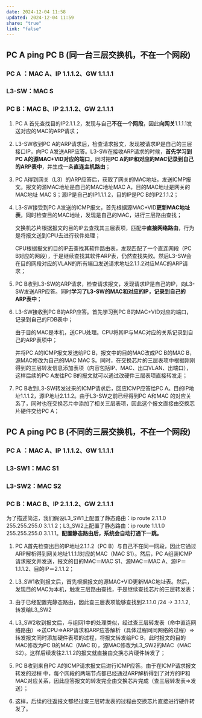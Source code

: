 ```yaml
---
date: 2024-12-04 11:58
updated: 2024-12-04 11:59
share: "true"
link: "false"
---
```


## PC A ping PC B (同一台三层交换机，不在一个网段)

### PC A ：MAC A、IP 1.1.1.2、GW 1.1.1.1

### L3-SW：MAC S

### PC B：MAC B、IP 2.1.1.2、GW 2.1.1.1

1. PC A 首先查找目的IP2.1.1.2，发现与自己**不在一个网段**，因此**向网关**1.1.1.1发送对应的MAC的ARP请求；

2. L3-SW收到PC A的ARP请求后，检查请求报文，发现被请求IP是自己的三层接口IP，向PC A发送ARP应答。L3-SW在接收ARP请求的时候，**首先学习到PC A的源MAC+VID对应的端口**，同时把**PC A的IP和对应的MAC记录到自己的ARP表中**，并生成一条**直连主机路由**；

3. PC A得到网关（L3）的ARP应答后，获取了网关的MAC地址，发送ICMP报文。报文的源MAC地址是自己的MAC地址MAC A，目的MAC地址是网关的MAC地址 MAC S；源IP是自己的IP1.1.1.2，目的IP是PC B的IP2.1.1.2；

4. L3-SW接受到PC A发送的ICMP报文，首先根据源MAC+VID**更新MAC地址表**，同时检查目的MAC地址，发现是自己的MAC，进行三层路由查找；

   交换机芯片根据报文的目的IP去查找其三层表项，匹配中**直接网络路由**，行为是将报文送到CPU去进行软件处理；

   CPU根据报文的目的IP去查找其软件路由表，发现匹配了一个直连网段（PC B对应的网段），于是继续查找其软件ARP表，仍然查找失败。然后L3-SW会在目的网段对应的VLAN的所有端口发送请求地址2.1.1.2对应MAC的ARP请求；

5. PC B收到L3-SW的ARP请求，检查请求报文，发现请求IP是自己的IP，向L3-SW发送ARP应答。同时**学习了L3-SW的MAC和对应的IP，记录到自己的ARP表中**；

6. L3-SW接收到PC B的ARP应答。首先学习到PC B的MAC+VID对应的端口，记录到自己的FDB表中；

   由于目的MAC是本机，送CPU处理。CPU将其IP与MAC对应的关系记录到自己的ARP表项中；

   并将PC A的ICMP报文发送给PC B，报文中的目的MAC改成PC B的MAC B，源MAC修改为自己的MAC MAC S。同时，在交换芯片的三层表项中根据刚刚得到的三层转发信息添加表项（内容包括IP、MAC、出口VLAN、出端口），这样后续的PC A发往PC B的报文就可以通过改硬件三层表项直接转发走；

7. PC B收到L3-SW转发过来的ICMP请求后，回应ICMP应答给PC A。目的IP地址1.1.1.2，源IP地址2.1.1.2。由于L3-SW之前已经得到PC A和MAC 的对应关系了，同时也在交换芯片中添加了相关三层表项，因此这个报文直接由交换芯片硬件交给PC A；

## PC A ping PC B (不同的三层交换机，不在一个网段)

### PC A ：MAC A、IP 1.1.1.2、GW 1.1.1.1

### L3-SW1：MAC S1

### L3-SW2：MAC S2

### PC B：MAC B、IP 2.1.1.2、GW 2.1.1.1

为了描述简洁，我们假设L3_SW1上配置了静态路由：ip route 2.1.1.0 255.255.255.0 3.1.1.2；L3_SW2上配置了静态路由：ip route 1.1.1.0 255.255.255.0 3.1.1.1。**配置静态路由后，系统会自动打通下一跳。**

1. PC A首先检查出目的IP地址2.1.1.2（PC B）与自己不在同一网段，因此它通过ARP解析得到网关地址1.1.1.1对应的MAC（MAC S1）。然后，PC A组装ICMP请求报文并发送，报文的目的MAC＝MAC S1、源MAC＝MAC A、源IP＝1.1.1.2、目的IP＝2.1.1.2；

2. L3_SW1收到报文后，首先根据报文的源MAC+VID更新MAC地址表。然后，发现目的MAC为本机，触发三层路由查找，于是继续查找芯片的三层转发表；

3. 由于已经配置完静态路由，因此查三层表项能够查找到2.1.1.0 /24 -> 3.1.1.2, 转发给L3_SW2

4. L3_SW2收到报文后，与组网1中的处理类似，经过查三层转发表（命中直连网络路由）=>送CPU=>ARP请求和ARP应答解析（具体过程同同网络的过程）=>转发报文同时添加硬件表项的过程，将报文转发给PC B，此时报文的目的MAC修改为PC B的MAC（MAC B），源MAC修改为L3_SW2的MAC（MAC S2）。这样后续发往2.1.1.2的报文就直接由交换芯片硬件转发了；

5. PC B收到来自PC A的ICMP请求报文后进行ICMP应答。由于在ICMP请求报文转发的过程  中，每个网段的两端节点都已经通过ARP解析得到了对方的IP和MAC对应关系，因此应答报文的转发完全由交换芯片完成（查三层转发表=>发送）；

6. 这样，后续的往返报文都经过查三层转发表的过程由交换芯片直接进行硬件转发了。
